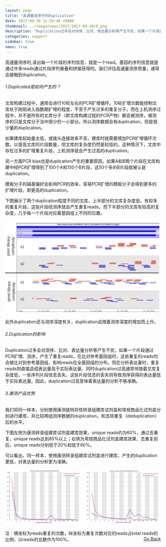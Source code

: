 ```yaml
---
layout: page
title: "高通量测序中的Duplication"
date: 2017-09-30 21:29:40 +0800
thumbnail: ../image/news/2017/2017-09-30/0.png
description: "Duplication过多会对测序、比对、表达量分析等产生干扰，如果一个片段通过PCR扩增、测序，产生了重复reads，在比对参考基因组时，这些重复的reads均会被比对到参考基因组，影响reads在全基因组的分布。而在分析表达量时，重复reads则直接造成表达量高于实际表达量，同时duplication过高通常伴随着文库复杂度低、一些序列片段信息丢失，这些片段信息的丢失则导致测序获得的表达量低于实际表达量。因此，duplication过高意味着表达量的分析不够准确。"
categories: support
sidebar: true
news: true
---
```


高通量测序时,读出每一个片段的序列信息，就是一个read。基因的序列信息就是通过许多reads通过片段序列重叠和拼接获得的。我们评估高通量测序质量，通常会接触到duplication。

###### 1.Duplicated是如何产生的？
文库构建过程中，通常会进行10轮左右的PCR扩增循环。10轮扩增次数能控制文库处于刚刚进入指数期扩增的程度，不至于产生过多的重复分子。而在上机测序过程中，并不是所有的文库分子（即文库构建过程的PCR产物）都会被测序，被测序的只是文库分子当中很少的一小部分。所以测序数据会有duplication，但是很少量的duplication。

如果建库起始量太低，或接头连接效率不高，建库时就需要增加PCR扩增循环次数，以提高文库的片段数量，但文库的复杂度仍然是较低的。这种情况下，文库中存在过多的扩增重复片段，上机测序就会产生过高的duplication。

另一方面PCR bias也是duplication产生的重要原因，如果A和B两个片段在文库构建中经PCR扩增得到了100个A和150个B片段，这50个多的B片段就被认是duplication。

模板分子的碱基偏好会影响PCR的效率，容易PCR扩增的模板分子会得到更多的扩增片段，即更高的duplication。

下图展示了两个duplication程度不同的文库，上半部分的文库复杂度低，有较多的重复片段，这些片段经测序就会产生重复reads。而下半部分的文库有较高的复杂度，几乎每一个片段对应着基因组上不同的位置。
  <p style="text-align: center;"><img class="fig50" src="/image/news/2017/2017-09-30/1.png"></p>

此外duplication还与测序深度有关，duplication会随着测序深度的增加而上升。

###### 2.Duplication的影响
Duplication过多会对测序、比对、表达量分析等产生干扰，如果一个片段通过PCR扩增、测序，产生了重复reads，在比对参考基因组时，这些重复的reads均会被比对到参考基因组，影响reads在全基因组的分布。而在分析表达量时，重复reads则直接造成表达量高于实际表达量，同时duplication过高通常伴随着文库复杂度低、一些序列片段信息丢失，这些片段信息的丢失则导致测序获得的表达量低于实际表达量。因此，duplication过高意味着表达量的分析不够准确。

###### 3.康测产品优势
我们将同一样本，分别使用康测链特异性转录组建库试剂盒和常规商品化试剂盒分别进行建库，并比较两组测序数据的duplication，和去除重复（deduplication）后的水平。

下图左侧为康测转录组建库试剂盒建库效果，unique reads约为60%，通过去重复，unique reads达到85%以上；右侧为常规商品化试剂盒建库效果，去重复前后，unique reads分别低于20%和低于60%。

可以看出，同一样本，使用康测转录组建库试剂盒进行建库，产生的duplication更低，对表达量的分析更为准确。
   <p style="text-align: center;"><img class="fig50" src="/image/news/2017/2017-09-30/2.png"></p>
注：横坐标为reads重复的次数，纵坐标为重复次数对应的reads占total reads的比例，以reads的总数作为100%。



<div style="float: right;"><a href="/{{ page.categories }}">Go Back</a></div>

